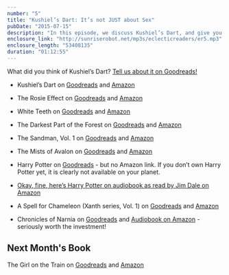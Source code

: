 ```yaml
---
number: "5"
title: "Kushiel’s Dart: It’s not JUST about Sex"
pubDate: "2015-07-15"
description: "In this episode, we discuss Kushiel’s Dart, and give you useful life tips for setting sale prices!  Susan and Tara assign Jeannette some summer reading, Jeannette reads at odd times and places, and Tara shares her sexy reading habits."
enclosure_link: "http://sunriserobot.net/mp3s/eclecticreaders/er5.mp3"
enclosure_length: "53408135"
duration: "01:12:55"
---
```

What did you think of Kushiel’s Dart? [Tell us about it on Goodreads!](https://www.goodreads.com/topic/show/12077763-kushiel-s-dart)

- Kushiel’s Dart on [Goodreads](https://www.goodreads.com/book/show/153008.Kushiel_s_Dart?from_search=true&search_version=service_impr) and [Amazon](http://www.amazon.com/Kushiels-Dart-Legacy-Book-ebook/dp/B0055DLCAY/ref=sr_1_1?s=books&ie=UTF8&qid=1435588463&sr=1-1&keywords=Kushiel%27s+Dart)
- The Rosie Effect on [Goodreads](https://www.goodreads.com/book/show/21844019-the-rosie-effect?from_search=true&search_version=service_impr) and [Amazon](http://www.amazon.com/Rosie-Effect-Novel-Tillman-Book-ebook/dp/B00L6C313E/ref=sr_1_1?s=books&ie=UTF8&qid=1435588495&sr=1-1&keywords=The+Rosie+Effect)
- White Teeth on [Goodreads](https://www.goodreads.com/book/show/18283741-white-teeth) and [Amazon](http://www.amazon.com/White-Teeth-Vintage-International-Zadie-ebook/dp/B000FBFM9S/ref=sr_1_1?s=books&ie=UTF8&qid=1435588515&sr=1-1&keywords=White+Teeth)
- The Darkest Part of the Forest on [Goodreads](https://www.goodreads.com/book/show/20958632-the-darkest-part-of-the-forest?from_search=true&search_version=service_impr) and [Amazon](http://www.amazon.com/Darkest-Part-Forest-Holly-Black-ebook/dp/B00K5UNWV4/ref=sr_1_1?s=books&ie=UTF8&qid=1435588561&sr=1-1&keywords=The+Darkest+Part+of+the+Forest)
- The Sandman, Vol. 1 on [Goodreads](https://www.goodreads.com/book/show/23754.The_Sandman_Vol_1?from_search=true&search_version=service_impr) and [Amazon](http://www.amazon.com/Sandman-Vol-Preludes-Nocturnes-New-ebook/dp/B0064W67IM/ref=sr_1_1?s=books&ie=UTF8&qid=1435588650&sr=1-1&keywords=The+Sandman)
- The Mists of Avalon on [Goodreads](https://www.goodreads.com/book/show/402045.The_Mists_of_Avalon?from_search=true&search_version=service_impr) and [Amazon](http://www.amazon.com/Mists-Avalon-Marion-Zimmer-Bradley-ebook/dp/B000FC1JCQ/ref=sr_1_1?s=books&ie=UTF8&qid=1435588691&sr=1-1&keywords=The+Mists+of+Avalon)
- Harry Potter on [Goodreads](https://www.goodreads.com/book/show/3.Harry_Potter_and_the_Sorcerer_s_Stone?from_search=true&search_version=service_impr) - but no Amazon link.  If you don’t own Harry Potter yet, it is clearly not available on your planet.


- [Okay, fine, here’s Harry Potter on audiobook as read by Jim Dale on Amazon](http://www.amazon.com/Harry-Potter-Sorcerers-Stone-Book/dp/0807281956/ref=sr_1_1?s=books&ie=UTF8&qid=1435514295&sr=1-1&keywords=Harry+Potter+audiobook)

- A Spell for Chameleon (Xanth series, Vol. 1) on [Goodreads](https://www.goodreads.com/book/show/76664.A_Spell_for_Chameleon?from_search=true&search_version=service_impr) and [Amazon](http://www.amazon.com/Spell-Chameleon-Original-Xanth-Book-ebook/dp/B000FBFOFU/ref=sr_1_1?s=books&ie=UTF8&qid=1435588798&sr=1-1&keywords=A+Spell+for+Chameleon)
- Chronicles of Narnia on [Goodreads](https://www.goodreads.com/book/show/100915.The_Lion_the_Witch_and_the_Wardrobe) and [Audiobook on Amazon](http://www.amazon.com/Chronicles-Narnia-Complete-Box-Unabridged/dp/0694524751/ref=sr_1_2?s=books&ie=UTF8&qid=1435514152&sr=1-2&keywords=chronicles+of+narnia+audiobook) - seriously worth the investment!

## Next Month's Book

The Girl on the Train on [Goodreads](https://www.goodreads.com/book/show/22557272-the-girl-on-the-train?from_search=true&search_version=service_impr) and [Amazon](http://www.amazon.com/Girl-Train-Novel-Paula-Hawkins-ebook/dp/B00L9B7IKE/ref=sr_1_1?s=books&ie=UTF8&qid=1435588818&sr=1-1&keywords=The+Girl+on+the+Train)
